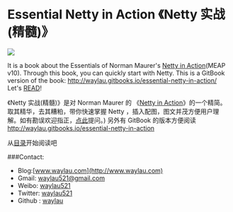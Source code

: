# Essential Netty in Action 《Netty 实战(精髓)》

![](netty-in-action-logo)

It is a book about the Essentials of Norman Maurer's [Netty in Action](http://manning.com/maurer/)(MEAP v10). Through this book, you can quickly start with Netty. This is a GitBook version of the book: <http://waylau.gitbooks.io/essential-netty-in-action/>
Let's [READ](SUMMARY.md)!

《Netty 实战(精髓)》是对 Norman Maurer 的 《[Netty in Action](http://manning.com/maurer/)》的一个精简。取其精华，去其糟粕，带你快速掌握 Netty ，插入配图，图文并茂方便用户理解。如有勘误欢迎指正，[点此](https://github.com/waylau/essential-netty-in-action)提问。)
另外有 GitBook 的版本方便阅读<http://waylau.gitbooks.io/essential-netty-in-action>

从[目录](SUMMARY.md)开始阅读吧

###Contact:

* Blog:[www.waylau.com](http://www.waylau.com)
* Gmail: [waylau521@gmail.com](mailto:waylau521@gmail.com)
* Weibo: [waylau521](http://weibo.com/waylau521)
* Twitter: [waylau521](https://twitter.com/waylau521)
* Github : [waylau](https://github.com/waylau)
